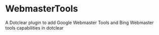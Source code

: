 WebmasterTools
==============

A Dotclear plugin to add Google Webmaster Tools and Bing Webmaster tools capabilities in dotclear
